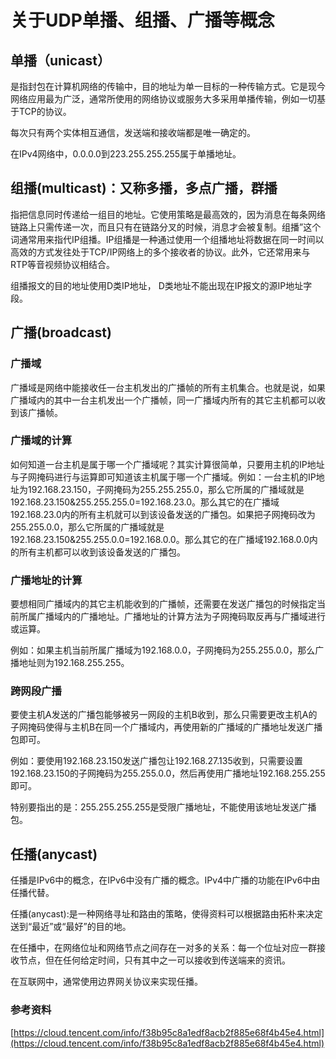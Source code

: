 # 关于UDP单播、组播、广播等概念

## 单播（unicast）

是指封包在计算机网络的传输中，目的地址为单一目标的一种传输方式。它是现今网络应用最为广泛，通常所使用的网络协议或服务大多采用单播传输，例如一切基于TCP的协议。

每次只有两个实体相互通信，发送端和接收端都是唯一确定的。

在IPv4网络中，0.0.0.0到223.255.255.255属于单播地址。

## 组播(multicast)：又称多播，多点广播，群播

指把信息同时传递给一组目的地址。它使用策略是最高效的，因为消息在每条网络链路上只需传递一次，而且只有在链路分叉的时候，消息才会被复制。组播”这个词通常用来指代IP组播。IP组播是一种通过使用一个组播地址将数据在同一时间以高效的方式发往处于TCP/IP网络上的多个接收者的协议。此外，它还常用来与RTP等音视频协议相结合。

组播报文的目的地址使用D类IP地址， D类地址不能出现在IP报文的源IP地址字段。

## 广播(broadcast)

### 广播域

广播域是网络中能接收任一台主机发出的广播帧的所有主机集合。也就是说，如果广播域内的其中一台主机发出一个广播帧，同一广播域内所有的其它主机都可以收到该广播帧。

### 广播域的计算

如何知道一台主机是属于哪一个广播域呢？其实计算很简单，只要用主机的IP地址与子网掩码进行与运算即可知道该主机属于哪一个广播域。例如：一台主机的IP地址为192.168.23.150，子网掩码为255.255.255.0，那么它所属的广播域就是192.168.23.150&255.255.255.0=192.168.23.0。那么其它的在广播域192.168.23.0内的所有主机就可以到该设备发送的广播包。如果把子网掩码改为255.255.0.0，那么它所属的广播域就是192.168.23.150&255.255.0.0=192.168.0.0。那么其它的在广播域192.168.0.0内的所有主机都可以收到该设备发送的广播包。

### 广播地址的计算

要想相同广播域内的其它主机能收到的广播帧，还需要在发送广播包的时候指定当前所属广播域内的广播地址。广播地址的计算方法为子网掩码取反再与广播域进行或运算。

例如：如果主机当前所属广播域为192.168.0.0，子网掩码为255.255.0.0，那么广播地址则为192.168.255.255。

### 跨网段广播

要使主机A发送的广播包能够被另一网段的主机B收到，那么只需要更改主机A的子网掩码使得与主机B在同一个广播域内，再使用新的广播域的广播地址发送广播包即可。

例如：要使用192.168.23.150发送广播包让192.168.27.135收到，只需要设置192.168.23.150的子网掩码为255.255.0.0，然后再使用广播地址192.168.255.255即可。

特别要指出的是：255.255.255.255是受限广播地址，不能使用该地址发送广播包。

## 任播(anycast)

任播是IPv6中的概念，在IPv6中没有广播的概念。IPv4中广播的功能在IPv6中由任播代替。

任播(anycast):是一种网络寻址和路由的策略，使得资料可以根据路由拓朴来决定送到“最近”或“最好”的目的地。

在任播中，在网络位址和网络节点之间存在一对多的关系：每一个位址对应一群接收节点，但在任何给定时间，只有其中之一可以接收到传送端来的资讯。

在互联网中，通常使用边界网关协议来实现任播。

### 参考资料

[https://cloud.tencent.com/info/f38b95c8a1edf8acb2f885e68f4b45e4.html](https://cloud.tencent.com/info/f38b95c8a1edf8acb2f885e68f4b45e4.html)

